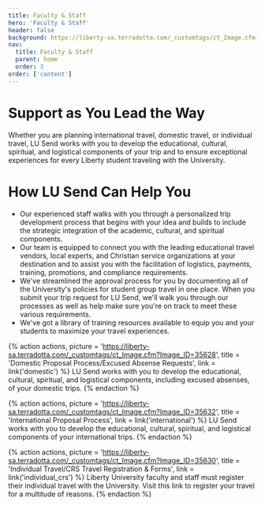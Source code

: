 ```yaml
---
title: Faculty & Staff 
hero: 'Faculty & Staff'
header: false
background: https://liberty-sa.terradotta.com/_customtags/ct_Image.cfm?Image_ID=35627
nav:
  title: Faculty & Staff 
  parent: home
  order: 3
order: ['content']
---
```


# Support as You Lead the Way

Whether you are planning international travel, domestic travel, or individual travel, LU Send works with you to develop the educational, cultural, spiritual, and logistical components of your trip and to ensure exceptional experiences for every Liberty student traveling with the University.

# How LU Send Can Help You

- Our experienced staff walks with you through a personalized trip development process that begins with your idea and builds to include the strategic integration of the academic, cultural, and spiritual components.
- Our team is equipped to connect you with the leading educational travel vendors, local experts, and Christian service organizations at your destination and to assist you with the facilitation of logistics, payments, training, promotions, and compliance requirements.
- We've streamlined the approval process for you by documenting all of the University's policies for student group travel in one place. When you submit your trip request for LU Send, we'll walk you through our processes as well as help make sure you're on track to meet these various requirements.
- We've got a library of training resources available to equip you and your students to maximize your travel experiences.

{% action actions,
  picture = 'https://liberty-sa.terradotta.com/_customtags/ct_Image.cfm?Image_ID=35628',
  title = 'Domestic Proposal Process/Excused Absense Requests',
  link = link('domestic')
%}
LU Send works with you to develop the educational, cultural, spiritual, and logistical components, including excused absenses, of your domestic trips.
{% endaction %}

{% action actions,
  picture = 'https://liberty-sa.terradotta.com/_customtags/ct_Image.cfm?Image_ID=35632',
  title = 'Inter&shy;national Proposal Process',
  link = link('international')
%}
LU Send works with you to develop the educational, cultural, spiritual, and logistical components of your international trips.
{% endaction %}

{% action actions,
  picture = 'https://liberty-sa.terradotta.com/_customtags/ct_Image.cfm?Image_ID=35630',
  title = 'Individual Travel/CRS Travel Registration & Forms',
  link = link('individual_crs')
%}
Liberty University faculty and staff must register their individual travel with the University. Visit this link to register your travel for a multitude of reasons.
{% endaction %}
